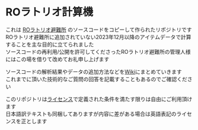 # ROラトリオ計算機   

これは [ROラトリオ避難所](https://roratorio-hinanjo.net/roro/main/main.html) のソースコードをコピーして作られたリポジトリです  
ROラトリオ避難所に追加されていない2023年12月以降のアイテムデータで計算することを主な目的に立てられました  
ソースコードの再利用/公開を許可してくださったROラトリオ避難所の管理人様にはこの場を借りて改めてお礼申し上げます  

ソースコードの解析結果やデータの追加方法などを[Wiki](https://github.com/roratorio-hub/ratorio/wiki)にまとめていきます  
これまでに頂いた技術的なご質問の回答を記載することもあるのでご確認ください  

このリポジトリは[ライセンス](./LICENSE/PolyForm_Noncommercial_License_1.0.0.txt)で定義された条件を満たす限りは自由にご利用頂けます  
日本語訳テキストも同梱してありますが内容に差がある場合は英語表記のライセンスを正とします  